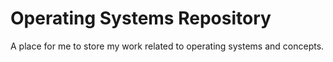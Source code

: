 # Operating Systems Repository

A place for me to store my work related to operating systems and concepts.

